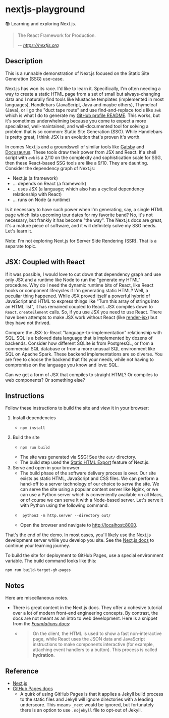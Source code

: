 # nextjs-playground

📚 Learning and exploring Next.js.

> The React Framework for Production.
>
> -- <cite>https://nextjs.org</cite>


## Description

This is a runnable demonstration of Next.js focused on the Static Site Generation (SSG) use-case. 

Next.js has won its race. I'd like to learn it. Specifically, I'm often needing a way to create a static HTML page from
a set of small but always-changing data and I naturally find tools like Mustache templates (implemented in most languages),
Handlebars (JavaScript, Java and maybe others), Thymeleaf (Java), or I go the "duct tape route" and use find-and-replace
tools like `awk` which is what I do to generate my [GitHub profile README](https://github.com/dgroomes/dgroomes/blob/99ffd02eb0d146c62658a5d60447ae1f60598744/generate-readme.sh#L18).
This works, but it's sometimes underwhelming because you come to expect a more specialized, well-maintained, and well-documented
tool for solving a problem that is so common: Static Site Generation (SSG). While Handlebars is pretty great, I think JSX
is an evolution that's proven it's worth.

In comes Next.js and a groundswell of similar tools like [Gatsby](https://www.gatsbyjs.com/) and [Docusaurus](https://docusaurus.io/).
These tools draw their power from JSX and React. If a shell script with `awk` is a 2/10 on the complexity and sophistication scale for SSG, then these React-based
SSG tools are like a 9/10. They are daunting. Consider the dependency graph of Next.js:

* Next.js (a framework)
* ... depends on React (a framework)
* ... uses JSX (a language; which also has a cyclical dependency relationship with React)
* ... runs on Node (a runtime)

Is it necessary to have such power when I'm generating, say, a single HTML page which lists upcoming tour dates for my
favorite band? No, it's not necessary, but frankly it has become "the way". The Next.js docs are great, it's a mature piece
of software, and it will definitely solve my SSG needs. Let's learn it.

Note: I'm not exploring Next.js for Server Side Rendering (SSR). That is a separate topic.

## JSX: Coupled with React

If it was possible, I would love to cut down that dependency graph and use only JSX and a runtime like Node to run the
"generate my HTML" procedure. Why do I need the dynamic runtime bits of React, like React hooks or component lifecycles
if I'm generating static HTML? Well, a peculiar thing happened. While JSX proved itself a powerful hybrid of JavaScript
and HTML to express things like "Turn this array of strings into an HTML list", it has remained coupled to React. JSX
compiles down to `React.createElement` calls. So, if you use JSX you need to use React. There have been attempts to make
JSX work without React (like [render-jsx](https://github.com/loreanvictor/render-jsx)) but they have not thrived.

Compare the JSX-to-React "language-to-implementation" relationship with SQL. SQL is a beloved data language that is
implemented by dozens of backends. Consider how different SQLite is from PostgresQL, or from a commercial SQL database or
from a more unusual SQL environment like SQL on Apache Spark. These backend implementations are so diverse. You are free
to choose the backend that fits your needs, while not having to compromise on the language you know and love: SQL.

Can we get a form of JSX that compiles to straight HTML? Or compiles to web components? Or something else?


## Instructions

Follow these instructions to build the site and view it in your browser:

1. Install dependencies
   * ```shell
     npm install
     ```
1. Build the site
   * ```shell
     npm run build
     ```
   * The site was generated via SSG! See the `out/` directory.
   * The build step used the [Static HTML Export](https://nextjs.org/docs/advanced-features/static-html-export) feature
     of Next.js.
1. Serve and open in your browser
   * The build phase of the software delivery process is over. Our site exists as static HTML, JavaScript and CSS files.
     We can perform a hand-off to a server technology of our choice to *serve* the site. We can serve the site using a
     popular content server like Nginx, or we can use a Python server which is conveniently available on all Macs, or of
     course we can serve it with a Node-based server. Let's serve it with Python using the following command.
   * ```shell
      python3 -m http.server --directory out/
      ```
   * Open the browser and navigate to <http://localhost:8000>.

That's the end of the demo. In most cases, you'll likely use the Next.js development server while you develop you site.
See the [Next.js docs](https://nextjs.org/docs/getting-started) to continue your learning journey.

To build the site for deployment to GitHub Pages, use a special environment variable. The build command looks like this:

```shell
npm run build-target-gh-pages
```

## Notes

Here are miscellaneous notes.

* There is great content in the Next.js docs. They offer a cohesive tutorial over a lot of modern front-end engineering
  concepts. By contrast, the docs are not meant as an intro to web development. Here is a snippet from the [*Foundations* docs](https://nextjs.org/learn/foundations/how-nextjs-works/rendering):
  * > On the client, the HTML is used to show a fast non-interactive page, while React uses the JSON data and JavaScript
      instructions to make components interactive (for example, attaching event handlers to a button). This process is
      called **hydration**.

## Reference

* [Next.js](https://nextjs.org/)
* [GitHub Pages docs](https://docs.github.com/en/pages/getting-started-with-github-pages/about-github-pages#static-site-generators)
  * A quirk of using GitHub Pages is that it applies a Jekyll build process to the static files and Jekyll will ignore
    directories with a leading underscore. This means `_next` would be ignored, but fortunately there is an option to use
    `.nojekyll` file to opt-out of Jekyll.
